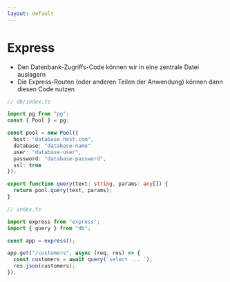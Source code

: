 ```yaml
---
layout: default
---
```


# Express <SubHeading text="Datenbank-Anbindung"/>

<div class="grid grid-cols-12 gap-6">
<div class="col-span-12">

- Den Datenbank-Zugriffs-Code können wir in eine zentrale Datei auslagern
- Die Express-Routen (oder anderen Teilen der Anwendung) können dann diesen Code nutzen

</div>
<div class="col-span-6">

```ts
// db/index.ts

import pg from "pg";
const { Pool } = pg;

const pool = new Pool({
  host: "database.host.com",
  database: "database-name"
  user: "database-user",
  password: "database-password",
  ssl: true
});

export function query(text: string, params: any[]) {
  return pool.query(text, params);
}
```

</div>
<div class="col-span-6">

```ts
// index.ts

import express from "express";
import { query } from "db";

const app = express();

app.get("/customers", async (req, res) => {
  const customers = await query(`select ... `);
  res.json(customers);
});
```

</div>
</div>

<PageNumber/>
